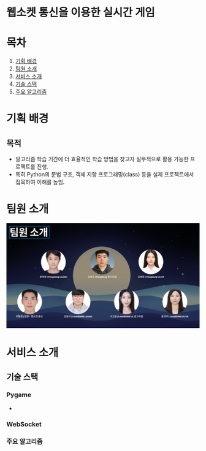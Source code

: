 # 웹소켓 통신을 이용한 실시간 게임

# 목차

1. [기획 배경](#기획-배경)
2. [팀원 소개](#팀원-소개)
3. [서비스 소개](#서비스-소개)
4. [기술 스택](#기술-스택)
5. [주요 알고리즘](#주요-알고리즘)

# 기획 배경

## 목적

- 알고리즘 학습 기간에 더 효율적인 학습 방법을 찾고자 실무적으로 활용 가능한 프로젝트를 진행.
- 특히 Python의 문법 구조, 객체 지향 프로그래밍(class) 등을 실제 프로젝트에서 접목하여 이해를 높임.


# 팀원 소개
![](image/게임팀원.png)

# 서비스 소개


## 기술 스택

### Pygame

- 

### WebSocket

### 주요 알고리즘



